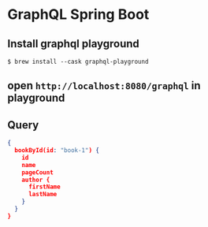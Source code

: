 # GraphQL Spring Boot

## Install graphql playground
```
$ brew install --cask graphql-playground
```

## open `http://localhost:8080/graphql` in playground

## Query
```json
{
  bookById(id: "book-1") {
    id
    name
    pageCount
    author {
      firstName
      lastName
    }
  }
}
```